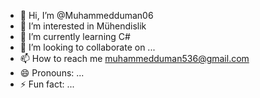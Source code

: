 - 👋 Hi, I’m @Muhammedduman06
- 👀 I’m interested in Mühendislik 
- 🌱 I’m currently learning C#
- 💞️ I’m looking to collaborate on ...
- 📫 How to reach me muhammedduman536@gmail.com
- 😄 Pronouns: ...
- ⚡ Fun fact: ...

<!---
Muhammedduman06/Muhammedduman06 is a ✨ special ✨ repository because its `README.md` (this file) appears on your GitHub profile.
You can click the Preview link to take a look at your changes.
--->
